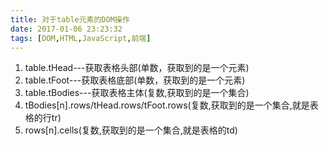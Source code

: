 ```yaml
---
title: 对于table元素的DOM操作
date: 2017-01-06 23:23:32
tags: [DOM,HTML,JavaScript,前端]
---
```


1. table.tHead---获取表格头部(单数，获取到的是一个元素)
2. table.tFoot---获取表格底部(单数，获取到的是一个元素)
3. table.tBodies---获取表格主体(复数,获取到的是一个集合)
4. 	tBodies[n].rows/tHead.rows/tFoot.rows(复数,获取到的是一个集合,就是表格的行tr)
5. rows[n].cells(复数,获取到的是一个集合,就是表格的td)